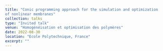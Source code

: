 ```yaml
---
title: "Conic programming approach for the simulation and optimization
of nonlinear membranes"
collection: talks
type: "Invited talk"
venue: "Homogénéisation et optimisation des polymères"
date: 2022-08-30
location: "Ecole Polytechnique, France"
excerpt: ""
---
```

